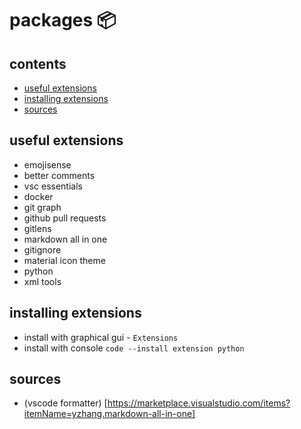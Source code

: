 <!-- omit in toc -->
# packages 📦

<!-- omit in toc -->
## contents

- [useful extensions](#useful-extensions)
- [installing extensions](#installing-extensions)
- [sources](#sources)

## useful extensions

- emojisense
- better comments
- vsc essentials
- docker
- git graph
- github pull requests
- gitlens
- markdown all in one
- gitignore
- material icon theme
- python
- xml tools

## installing extensions

- install with graphical gui - `Extensions`
- install with console `code --install extension python`

## sources

- (vscode formatter) [https://marketplace.visualstudio.com/items?itemName=yzhang.markdown-all-in-one]
